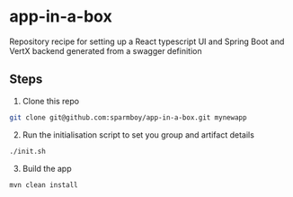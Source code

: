 # app-in-a-box
Repository recipe for setting up a React typescript UI and Spring Boot and VertX backend generated from a swagger definition

## Steps
1. Clone this repo
```bash
git clone git@github.com:sparmboy/app-in-a-box.git mynewapp
```
2. Run the initialisation script to set you group and artifact details
```bash
./init.sh
```
3. Build the app
```bash
mvn clean install
```
